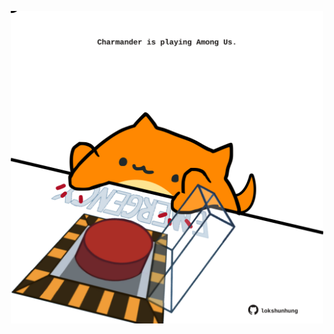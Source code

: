 <!-- built at 11/11/2021, 18:02:34 UTC -->
<p align="center">
  <img width="500" height="500" src="./ReadmeImage.svg">
</p>
